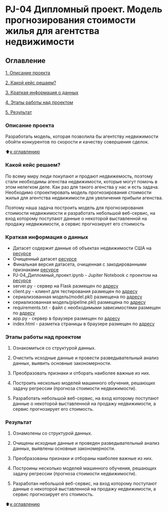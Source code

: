 # PJ-04 Дипломный проект. Модель прогнозирования стоимости жилья для агентства недвижимости

## Оглавление  
[1. Описание проекта](https://github.com/Naiteiroo/PJ-04_Final_project/blob/main/README.md#Описание-проекта)

[2. Какой кейс решаем?](https://github.com/Naiteiroo/PJ-04_Final_project/blob/main/README.md#Какой-кейс-решаем)

[3. Краткая информация о данных](https://github.com/Naiteiroo/PJ-04_Final_project/blob/main/README.md#Краткая-информация-о-данных)

[4. Этапы работы над проектом](https://github.com/Naiteiroo/PJ-04_Final_project/blob/main/README.md#Этапы-работы-над-проектом)

[5. Результат](https://github.com/Naiteiroo/PJ-04_Final_project/blob/main/README.md#Результат)    

### Описание проекта    
Разработать модель, которая позволила бы агентству недвижимости обойти конкурентов по скорости и качеству совершения
сделок.

:arrow_up:[к оглавлению](https://github.com/Naiteiroo/PJ-04_Final_project/blob/main/README.md#Оглавление)

### Какой кейс решаем? 
По всему миру люди покупают и продают недвижемость, поэтому стали необходимы агенства недвижимости, которые могут помочь в этом нелегком деле. Как раз для такого агенства у нас и есть задача. Необходимо спроектировать модель прогнозирования стоимости жилья для агентства недвижимости для увеличения прибыли агенства. 

Поэтому наша задача построить модель для прогнозирования стоимости недвижимости и разработать небольшой веб-сервис, на вход которому поступают данные о некоторой выставленной на продажу недвижимости, а сервис
прогнозирует его стоимость

### Краткая информация о данных
- Датасет содержит данные об объектах недвижимости США на [ресурсе](https://drive.google.com/file/d/11-ZNNIdcQ7TbT8Y0nsQ3Q0eiYQP__NIW/view)
- Очищенный датасет [ресурсе](https://drive.google.com/file/d/1TIcsqdV9En1bacPW6DzTZOm9EOSvlqcg/view?usp=sharing)
- Финальная версия датасета, очищенная с закодированными признаками [ресурсе](https://drive.google.com/file/d/1NhK_0BO6yTUhi5Uv8tgtPcvah07U7mYa/view?usp=sharing)
- PJ-04_Дипломный_проект.ipynb - Jupiter Notebook с проектом на [ресурсе]() 
- server.py - сервер на Flask размещен по [адресу]()
- client.py - клиент для тестирования размещен по [адресу]()
- сериализованная модель(model.pkl) размещена по [адресу](https://drive.google.com/file/d/1g0J3B2e-uwLcWHvfGqGY_PcUIv_sH91W/view?usp=sharing)
- сериализованная модель(pipeline.pkl) размещена по [адресу](https://drive.google.com/file/d/1y0jX2NdwdlhR7aMW1k8OCoIDibGBhj_4/view?usp=sharing)
- requirements.txt  - файл с необходимыми зависимостями размещен по [адресу]()
- app.py - сервер в браузере размещен по [адресу]()
- index.html - разметка страницы в браузере размещен по [адресу]()

### Этапы работы над проектом
1. Ознакомиться со структурой данных.

2. Очистить исходные данные и провести разведывательный анализ данных, выявить основные закономерности.

3. Преобразовать признаки и отборать наиболее важные из них.

4. Построить несколько моделей машинного обучения, решающих задачу регрессии (прогноза стоимости недвижимости).

5. Разработать небольшой веб-сервис, на вход которому поступают данные о некоторой выставленной на продажу недвижимости, а сервис
прогнозирует его стоимость.
  
### Результат
1. Ознамолены со структурой данных.

2. Очищены исходные данные и проведен разведывательный анализ данных, выявлены основные закономерности.

3. Преобразованы признаки и отбораны наиболее важные из них.

4. Построины несколько моделей машинного обучения, решающих задачу регрессии (прогноза стоимости недвижимости).

5. Разработан небольшой веб-сервис, на вход которому поступают данные о некоторой выставленной на продажу недвижимости, а сервис
прогнозирует его стоимость.

:arrow_up:[к оглавлению](https://github.com/Naiteiroo/PJ-04_Final_project/blob/main/README.md#Оглавление)
